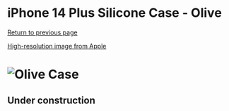 # iPhone 14 Plus Silicone Case - Olive

[Return to previous page](/iphone_14)

[High-resolution image from Apple](https://store.storeimages.cdn-apple.com/8756/as-images.apple.com/is//MQUD3?wid=4500&hei=4500&fmt=png)

# ![Olive Case](/everyphone/MQUD3.png)

## Under construction
